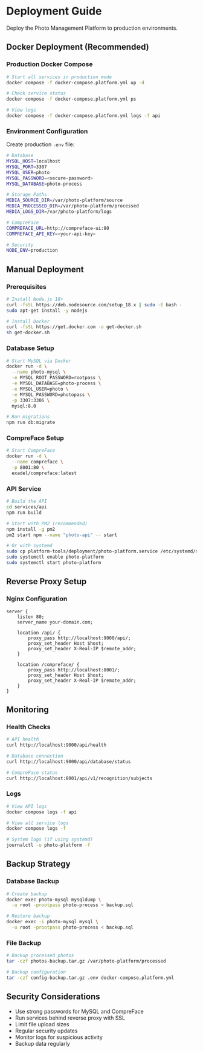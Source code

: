 # Deployment Guide

Deploy the Photo Management Platform to production environments.

## Docker Deployment (Recommended)

### Production Docker Compose

```bash
# Start all services in production mode
docker compose -f docker-compose.platform.yml up -d

# Check service status
docker compose -f docker-compose.platform.yml ps

# View logs
docker compose -f docker-compose.platform.yml logs -f api
```

### Environment Configuration

Create production `.env` file:

```bash
# Database
MYSQL_HOST=localhost
MYSQL_PORT=3307
MYSQL_USER=photo
MYSQL_PASSWORD=<secure-password>
MYSQL_DATABASE=photo-process

# Storage Paths
MEDIA_SOURCE_DIR=/var/photo-platform/source
MEDIA_PROCESSED_DIR=/var/photo-platform/processed
MEDIA_LOGS_DIR=/var/photo-platform/logs

# CompreFace
COMPREFACE_URL=http://compreface-ui:80
COMPREFACE_API_KEY=<your-api-key>

# Security
NODE_ENV=production
```

## Manual Deployment

### Prerequisites

```bash
# Install Node.js 18+
curl -fsSL https://deb.nodesource.com/setup_18.x | sudo -E bash -
sudo apt-get install -y nodejs

# Install Docker
curl -fsSL https://get.docker.com -o get-docker.sh
sh get-docker.sh
```

### Database Setup

```bash
# Start MySQL via Docker
docker run -d \
  --name photo-mysql \
  -e MYSQL_ROOT_PASSWORD=rootpass \
  -e MYSQL_DATABASE=photo-process \
  -e MYSQL_USER=photo \
  -e MYSQL_PASSWORD=photopass \
  -p 3307:3306 \
  mysql:8.0

# Run migrations
npm run db:migrate
```

### CompreFace Setup

```bash
# Start CompreFace
docker run -d \
  --name compreface \
  -p 8001:80 \
  exadel/compreface:latest
```

### API Service

```bash
# Build the API
cd services/api
npm run build

# Start with PM2 (recommended)
npm install -g pm2
pm2 start npm --name "photo-api" -- start

# Or with systemd
sudo cp platform-tools/deployment/photo-platform.service /etc/systemd/system/
sudo systemctl enable photo-platform
sudo systemctl start photo-platform
```

## Reverse Proxy Setup

### Nginx Configuration

```nginx
server {
    listen 80;
    server_name your-domain.com;

    location /api/ {
        proxy_pass http://localhost:9000/api/;
        proxy_set_header Host $host;
        proxy_set_header X-Real-IP $remote_addr;
    }

    location /compreface/ {
        proxy_pass http://localhost:8001/;
        proxy_set_header Host $host;
        proxy_set_header X-Real-IP $remote_addr;
    }
}
```

## Monitoring

### Health Checks

```bash
# API health
curl http://localhost:9000/api/health

# Database connection
curl http://localhost:9000/api/database/status

# CompreFace status
curl http://localhost:8001/api/v1/recognition/subjects
```

### Logs

```bash
# View API logs
docker compose logs -f api

# View all service logs
docker compose logs -f

# System logs (if using systemd)
journalctl -u photo-platform -f
```

## Backup Strategy

### Database Backup

```bash
# Create backup
docker exec photo-mysql mysqldump \
  -u root -prootpass photo-process > backup.sql

# Restore backup
docker exec -i photo-mysql mysql \
  -u root -prootpass photo-process < backup.sql
```

### File Backup

```bash
# Backup processed photos
tar -czf photos-backup.tar.gz /var/photo-platform/processed

# Backup configuration
tar -czf config-backup.tar.gz .env docker-compose.platform.yml
```

## Security Considerations

- Use strong passwords for MySQL and CompreFace
- Run services behind reverse proxy with SSL
- Limit file upload sizes
- Regular security updates
- Monitor logs for suspicious activity
- Backup data regularly